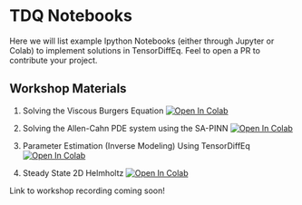 # TDQ Notebooks
Here we will list example Ipython Notebooks (either through Jupyter or Colab) to implement solutions in TensorDiffEq. Feel to open a PR to contribute your project. 


## Workshop Materials
1. Solving the Viscous Burgers Equation <a href="https://colab.research.google.com/drive/1t4aH4tQ4DI-twuHA-wQI81q6nDjAHxVq?usp=sharing" target="_parent"><img src="https://colab.research.google.com/assets/colab-badge.svg" alt="Open In Colab"/></a>

2. Solving the Allen-Cahn PDE system using the SA-PINN <a href="https://colab.research.google.com/drive/1VgacElWV2vK0nOe7p9sWvLbfbXi8WbOJ?usp=sharing" target="_parent"><img src="https://colab.research.google.com/assets/colab-badge.svg" alt="Open In Colab"/></a>

3. Parameter Estimation (Inverse Modeling) Using TensorDiffEq <a href="https://colab.research.google.com/drive/1u6nZsgvSpB7LJ6G3JSRGPlrqdX06CMqW?usp=sharing" target="_parent"><img src="https://colab.research.google.com/assets/colab-badge.svg" alt="Open In Colab"/></a>

4. Steady State 2D Helmholtz  <a href="https://colab.research.google.com/drive/14LGx-UOPKweV1ctMkgxlh9JTn-YTrcat?usp=sharing" target="_parent"><img src="https://colab.research.google.com/assets/colab-badge.svg" alt="Open In Colab"/></a>

Link to workshop recording coming soon!
